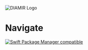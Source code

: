 <picture>
  <source media="(prefers-color-scheme: dark)" srcset="https://github.com/user-attachments/assets/c629b97b-ca4b-428f-8147-e6846a30bc40">
  <img alt="DIAMIR Logo" src="https://github.com/user-attachments/assets/d41a2076-fc04-4e1b-a260-9832025bf69d ">
</picture>

# Navigate

[![Swift Package Manager compatible](https://img.shields.io/badge/Swift%20Package%20Manager-compatible-brightgreen.svg)](https://github.com/apple/swift-package-manager)
